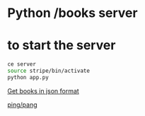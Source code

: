 # Python /books server

# to start the server
```bash
ce server
source stripe/bin/activate
python app.py
```
[Get books in json format](http://localhost:5000/books)

[ping/pang](http://localhost:5000/ping)